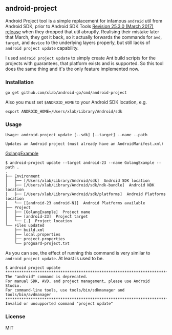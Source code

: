## android-project

Android Project tool is a simple replacement for infamous `android` util from Android SDK, prior to Android SDK Tools [Revision 25.3.0 (March 2017) release](https://developer.android.com/studio/releases/sdk-tools.html) when they dropped that util abruptly. Realising their mistake later that March, they got it back, so it actually forwards the commands for `avd`, `target`, and `device` to the underlying layers properly, but still lacks of `android project update` capability.

I used `android project update` to simply create Ant build scripts for the projects with guarantees, that platform exists and is supported. So this tool does the same thing and it's the only feature implemented now.

### Installation

```
go get github.com/xlab/android-go/cmd/android-project
```

Also you must set `$ANDROID_HOME` to your Android SDK location, e.g.

```
export ANDROID_HOME=/Users/xlab/Library/Android/sdk
```

### Usage

```
Usage: android-project update [--sdk] [--target] --name --path

Updates an Android project (must already have an AndroidManifest.xml)
```

[GolangExample](https://github.com/xlab/android-go/blob/master/example/android/Makefile)

```
$ android-project update --target android-23 --name GolangExample --path .
.
├── Environment
│   ├── [/Users/xlab/Library/Android/sdk]  Android SDK location
│   ├── [/Users/xlab/Library/Android/sdk/ndk-bundle]  Android NDK location
│   ├── [/Users/xlab/Library/Android/sdk/platforms]  Android Platforms location
│   └── [[android-23 android-N]]  Android Platforms available
├── Project
│   ├── [GolangExample]  Project name
│   ├── [android-23]  Project target
│   └── [.]  Project location
└── Files updated
    ├── build.xml
    ├── local.properties
    ├── project.properties
    └── proguard-project.txt
```

As you can see, the effect of running this command is very similar to `android project update`. At least is used to be.

```
$ android project update
*************************************************************************
The "android" command is deprecated.
For manual SDK, AVD, and project management, please use Android Studio.
For command-line tools, use tools/bin/sdkmanager and tools/bin/avdmanager
*************************************************************************
Invalid or unsupported command "project update"
```

### License

MIT
